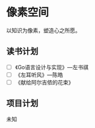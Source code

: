 # 像素空间

以知识为像素，塑造心之所愿。

## 读书计划

- [ ] 《Go语言设计与实现》—左书祺
- [ ] 《左耳听风》—陈皓
- [ ] 《献给阿尔吉侬的花束》

## 项目计划

未知

